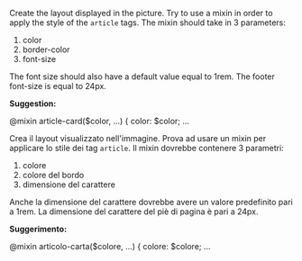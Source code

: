 
Create the layout displayed in the picture. Try to use a mixin in order to apply the style of the `article` tags. The mixin should take in 3 parameters:
1. color
2. border-color
3. font-size

The font size should also have a default value equal to 1rem. The footer font-size is equal to 24px.

**Suggestion:**

@mixin article-card($color, ...) {
color: $color;
...


Crea il layout visualizzato nell'immagine. Prova ad usare un mixin per applicare lo stile dei tag `article`. Il mixin dovrebbe contenere 3 parametri:
1. colore
2. colore del bordo
3. dimensione del carattere

Anche la dimensione del carattere dovrebbe avere un valore predefinito pari a 1rem. La dimensione del carattere del piè di pagina è pari a 24px.

**Suggerimento:**

@mixin articolo-carta($colore, ...) {
colore: $colore;
...
